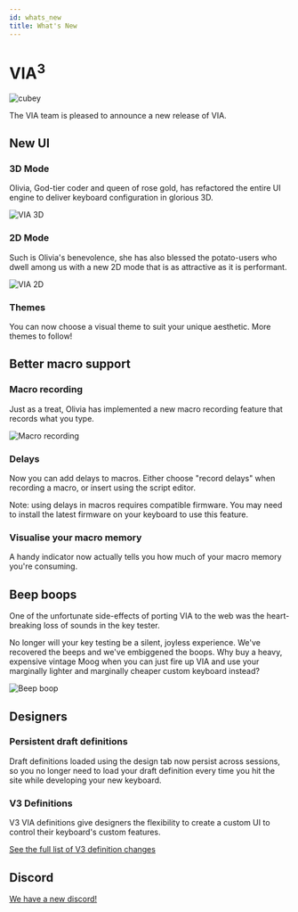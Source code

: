 ```yaml
---
id: whats_new
title: What's New
---
```


# VIA<sup>3</sup>

![cubey](/img/whats_new/cubey.png)

The VIA team is pleased to announce a new release of VIA.

## New UI

### 3D Mode

Olivia, God-tier coder and queen of rose gold, has refactored the entire UI engine to deliver keyboard configuration in glorious 3D.

![VIA 3D](/img/whats_new/via_3d.png)

### 2D Mode

Such is Olivia's benevolence, she has also blessed the potato-users who dwell among us with a new 2D mode that is as attractive as it is performant.

![VIA 2D](/img/whats_new/via_2d.png)

### Themes

You can now choose a visual theme to suit your unique aesthetic. More themes to follow!

## Better macro support

### Macro recording

Just as a treat, Olivia has implemented a new macro recording feature that records what you type.

![Macro recording](/img/whats_new/macro_recorder.png)

### Delays

Now you can add delays to macros. Either choose "record delays" when recording a macro, or insert using the script editor.

Note: using delays in macros requires compatible firmware. You may need to install the latest firmware on your keyboard to use this feature.

### Visualise your macro memory

A handy indicator now actually tells you how much of your macro memory you're consuming.

## Beep boops

One of the unfortunate side-effects of porting VIA to the web was the heart-breaking loss of sounds in the key tester.

No longer will your key testing be a silent, joyless experience. We've recovered the beeps and we've embiggened the boops. Why buy a heavy, expensive vintage Moog when you can just fire up VIA and use your marginally lighter and marginally cheaper custom keyboard instead?

![Beep boop](/img/whats_new/key_tester.png)

## Designers

### Persistent draft definitions

Draft definitions loaded using the design tab now persist across sessions, so you no longer need to load your draft definition every time you hit the site while developing your new keyboard.

### V3 Definitions

V3 VIA definitions give designers the flexibility to create a custom UI to control their keyboard's custom features.

[See the full list of V3 definition changes](v3_changes)

## Discord

[We have a new discord!](https://discord.gg/NStTR5YaPB)
